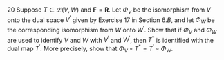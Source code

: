 20 Suppose $T \in \mathcal{L}(V, W)$ and $\mathbf{F}=\mathbf{R}$. Let $\Phi_{V}$ be the isomorphism from $V$ onto the dual space $V^{\prime}$ given by Exercise 17 in Section $6 . B$, and let $\Phi_{W}$ be the corresponding isomorphism from $W$ onto $W^{\prime}$. Show that if $\Phi_{V}$ and $\Phi_{W}$ are used to identify $V$ and $W$ with $V^{\prime}$ and $W^{\prime}$, then $T^{*}$ is identified with the dual map $T^{\prime}$. More precisely, show that $\Phi_{V} \circ T^{*}=T^{\prime} \circ \Phi_{W}$.
